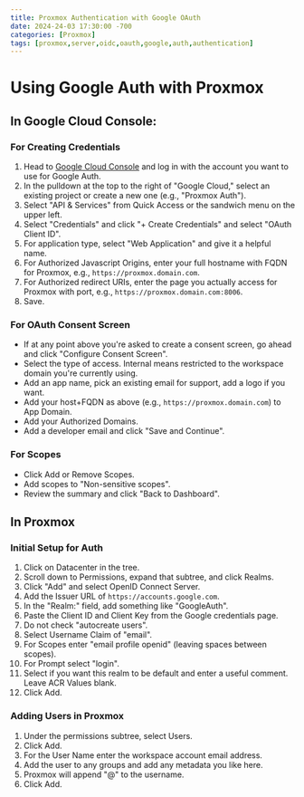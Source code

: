 ```yaml
---
title: Proxmox Authentication with Google OAuth
date: 2024-24-03 17:30:00 -700
categories: [Proxmox]
tags: [proxmox,server,oidc,oauth,google,auth,authentication]
---
```


# Using Google Auth with Proxmox

## In Google Cloud Console:

### For Creating Credentials
1. Head to [Google Cloud Console](https://console.cloud.google.com/) and log in with the account you want to use for Google Auth.
2. In the pulldown at the top to the right of "Google Cloud," select an existing project or create a new one (e.g., "Proxmox Auth").
3. Select "API & Services" from Quick Access or the sandwich menu on the upper left.
4. Select "Credentials" and click "+ Create Credentials" and select "OAuth Client ID".
5. For application type, select "Web Application" and give it a helpful name.
6. For Authorized Javascript Origins, enter your full hostname with FQDN for Proxmox, e.g., `https://proxmox.domain.com`.
7. For Authorized redirect URIs, enter the page you actually access for Proxmox with port, e.g., `https://proxmox.domain.com:8006`.
8. Save.

### For OAuth Consent Screen
- If at any point above you're asked to create a consent screen, go ahead and click "Configure Consent Screen".
- Select the type of access. Internal means restricted to the workspace domain you're currently using.
- Add an app name, pick an existing email for support, add a logo if you want.
- Add your host+FQDN as above (e.g., `https://proxmox.domain.com`) to App Domain.
- Add your Authorized Domains.
- Add a developer email and click "Save and Continue".

### For Scopes
- Click Add or Remove Scopes.
- Add scopes to "Non-sensitive scopes".
- Review the summary and click "Back to Dashboard".

## In Proxmox

### Initial Setup for Auth
1. Click on Datacenter in the tree.
2. Scroll down to Permissions, expand that subtree, and click Realms.
3. Click "Add" and select OpenID Connect Server.
4. Add the Issuer URL of `https://accounts.google.com`.
5. In the "Realm:" field, add something like "GoogleAuth".
6. Paste the Client ID and Client Key from the Google credentials page.
7. Do not check "autocreate users".
8. Select Username Claim of "email".
9. For Scopes enter "email profile openid" (leaving spaces between scopes).
10. For Prompt select "login".
11. Select if you want this realm to be default and enter a useful comment. Leave ACR Values blank.
12. Click Add.

### Adding Users in Proxmox
1. Under the permissions subtree, select Users.
2. Click Add.
3. For the User Name enter the workspace account email address.
4. Add the user to any groups and add any metadata you like here.
5. Proxmox will append "@<realmname>" to the username.
6. Click Add.
